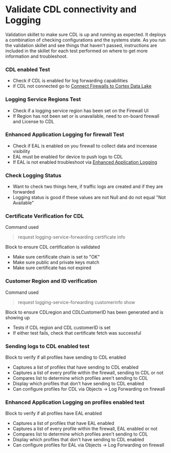 # Validate CDL connectivity and Logging

Validation skillet to make sure CDL is up and running as expected. It deploys a combination of checking configurations and the systems state. As you run the validation skillet and see things that haven't passed, instructions are included in the skillet for each test performed on where to get more information and troubleshoot.

### CDL enabled Test

* Check if CDL is enabled for log forwarding capabilities
* if CDL not connected go to [Connect Firewalls to Cortex Data Lake](https://docs.paloaltonetworks.com/cortex/cortex-data-lake/cortex-data-lake-getting-started/get-started-with-cortex-data-lake/key.html)

### Logging Service Regions Test

* Check if a logging service region has been set on the Firewall UI
* If Region has not been set or is unavailable, need to on-board firewall and License to CDL

### Enhanced Application Logging for firewall Test

* Check if EAL is enabled on you firewall to collect data and incerease visibility
* EAL must be enabled for device to push logs to CDL
* If EAL is not enabled troubleshoot via [Enhanced Application Logging](https://docs.paloaltonetworks.com/pan-os/8-1/pan-os-new-features/management-features/enhanced-application-logging.html)

### Check Logging Status

* Want to check two things here, if traffic logs are created and if they are forwarded
* Logging status is good if these values are not Null and do not equal "Not Available"

### Certificate Verification for CDL

Command used
> request logging-service-forwarding certificate info

Block to ensure CDL certification is validated

* Make sure certificate chain is set to "OK"
* Make sure public and private keys match
* Make sure certificate has not expired

### Customer Region and ID verification

Command used
> request logging-service-forwarding customerinfo show

Block to ensure CDLregion and CDLCustomerID has been generated and is showing up

* Tests if CDL region and CDL customerID is set
* If either test fails, check that certificate fetch was successful

### Sending logs to CDL enabled test

Block to verify if all profiles have sending to CDL enabled

* Captures a list of profiles that have sending to CDL enabled
* Captures a list of every profile within the firewall, sending to CDL or not
* Compares list to determine which profiles aren't sending to CDL
* Display which profiles that don't have sending to CDL enabled
* Can configure profiles for CDL via Objects -> Log Forwarding on firewall

### Enhanced Application Logging on profiles enabled test

Block to verify if all profiles have EAL enabled

* Captures a list of profiles that have EAL enabled
* Captures a list of every profile within the firewall, EAL enabled or not
* Compares list to determine which profiles aren't sending to CDL
* Display which profiles that don't have sending to CDL enabled
* Can configure profiles for EAL via Objects -> Log Forwarding on firewall
